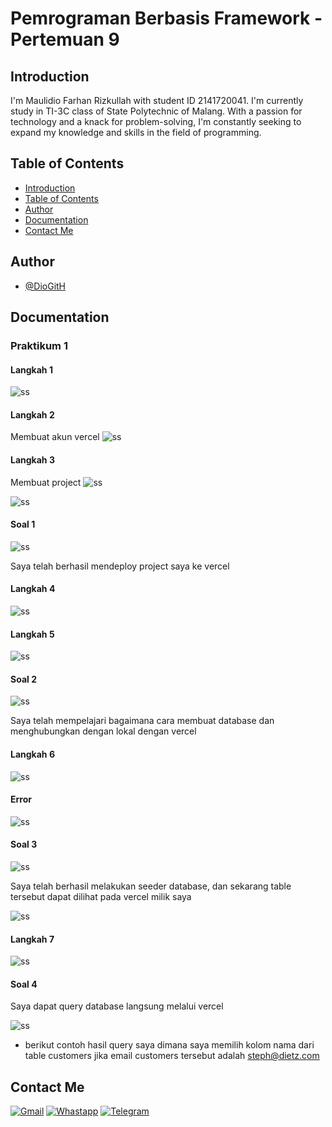 # Pemrograman Berbasis Framework - Pertemuan 9

## Introduction

I'm Maulidio Farhan Rizkullah with student ID 2141720041. I'm currently study in TI-3C class of State Polytechnic of Malang. With a passion for technology and a knack for problem-solving, I'm constantly seeking to expand my knowledge and skills in the field of programming.

## Table of Contents

- [Introduction](#introduction)
- [Table of Contents](#table-of-contents)
- [Author](#author)
- [Documentation](#documentation)
- [Contact Me](#contact-me)

## Author

- [@DioGitH](https://www.github.com/DioGitH)

## Documentation

### Praktikum 1
#### Langkah 1
![ss](docs/img/p1ss1.png)

#### Langkah 2
Membuat akun vercel
![ss](docs/img/p1ss2.png)

#### Langkah 3
Membuat project
![ss](docs/img/p1ss3.png)

![ss](docs/img/p1ss4.png)

#### Soal 1
![ss](docs/img/p1soal1.png)

Saya telah berhasil mendeploy project saya ke vercel

#### Langkah 4
![ss](docs/img/p1ss5.png)

#### Langkah 5
![ss](docs/img/p1ss6.png)

#### Soal 2
![ss](docs/img/p1ss7.png)

Saya telah mempelajari bagaimana cara membuat database dan menghubungkan dengan lokal dengan vercel

#### Langkah 6
![ss](docs/img/p1ss8.png)

#### Error
![ss](docs/img/p1ss9error.png)

#### Soal 3
![ss](docs/img/p1ss10.png)

Saya telah berhasil melakukan seeder database, dan sekarang table tersebut dapat dilihat pada vercel milik saya

![ss](docs/img/p1ss11.png)

#### Langkah 7
![ss](docs/img/p1ss12.png)

#### Soal 4
Saya dapat query database langsung melalui vercel

![ss](docs/img/p1ss13.png)

- berikut contoh hasil query saya dimana saya memilih kolom nama dari table customers jika email customers tersebut adalah steph@dietz.com





## Contact Me

[![Gmail](https://img.shields.io/badge/Gmail-D14836?style=for-the-badge&logo=gmail&logoColor=white)](https://mail.google.com/mail/u/0/?view=cm&tf=1&fs=1&to=maulidiobisnis16@gmail.com)
[![Whastapp](https://img.shields.io/badge/WhatsApp-25D366?style=for-the-badge&logo=whatsapp&logoColor=white)](https://api.whatsapp.com/send/?phone=6285289589391&text&type=phone_number&app_absent=0)
[![Telegram](https://img.shields.io/badge/Telegram-2CA5E0?style=for-the-badge&logo=telegram&logoColor=white)](https://t.me/Maulidio16)






